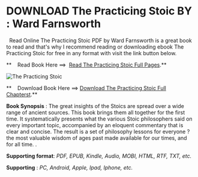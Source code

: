  **DOWNLOAD The Practicing Stoic BY : Ward Farnsworth**
======================================================

  Read Online The Practicing Stoic PDF by Ward Farnsworth is a great book to read and that's why I recommend reading or downloading ebook The Practicing Stoic for free in any format with visit the link button below.

**    Read Book Here ==>  [Read The Practicing Stoic Full Pages](https://goodreadbook.site/?book=1567926118).**

![The Practicing Stoic](https://i.gr-assets.com/images/S/compressed.photo.goodreads.com/books/1675495528l/37886498.jpg)

**    Download Book Here ==> [Download The Practicing Stoic Full Chapterst](https://goodreadbook.site/?book=1567926118).**

**Book Synopsis** : The great insights of the Stoics are spread over a wide range of ancient sources. This book brings them all together for the first time. It systematically presents what the various Stoic philosophers said on every important topic, accompanied by an eloquent commentary that is clear and concise. The result is a set of philosophy lessons for everyone ? the most valuable wisdom of ages past made available for our times, and for all time. .

**Supporting format**: _PDF, EPUB, Kindle, Audio, MOBI, HTML, RTF, TXT, etc._

**Supporting** : _PC, Android, Apple, Ipad, Iphone, etc._